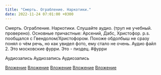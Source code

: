 ```yaml
---
title: "Смерть. Ограбление. Наркотики."
date: 2022-11-24 07:01:00 +0300
---
```


Смерть. Ограбление. Наркотики.
Слушайте аудио. (труп не учебный. проверено).
Основные причастные: Арсений, Дабс, Христофор.
p.s. пообщался с Гвендолом/Христофором. Похоже обдолбыш не сразу понял о чём речь, но как увидел фото, ему стало не очень. Аудио файл 2.
Это московские фурри. Это - пиздец.
#фурри


Аудиозапись
Аудиозапись
Аудиозапись

[Вложение](https://vk.com/photo41076938_457249347)
[Вложение](https://vk.com/photo41076938_457249348)
[Вложение](https://vk.com/photo41076938_457249349)
[Вложение](https://vk.com/photo41076938_457249350)
[Вложение](https://vk.com/photo41076938_457249362)
